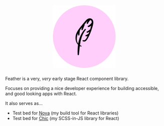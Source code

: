 <h1 align="center"><img alt="Feather" src="media/feather-circle.svg" height="200" /></h1>

Feather is a very, _very_ early stage React component library.

Focuses on providing a nice developer experience for building accessible, and good looking
apps with React.

It also serves as...

-   Test bed for [Nova](https://github.com/aslilac/nova) (my build tool for React libraries)
-   Test bed for [Chic](https://github.com/aslilac/chic) (my SCSS-in-JS library for React)
